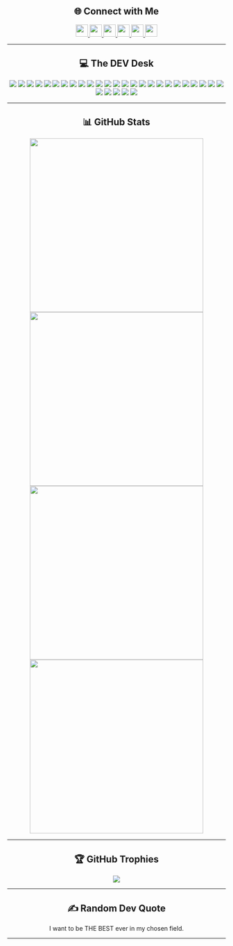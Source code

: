 <h2 align="center">🌐 Connect with Me</h2>

<p align="center">
  <a href="https://linkedin.com/in/ayushkhaire">
    <img src="https://img.shields.io/badge/LinkedIn-%230077B5.svg?logo=linkedin&logoColor=white" style="height: 28px;" />
  </a>
  <a href="https://x.com/ayushkhaire_x">
    <img src="https://img.shields.io/badge/X-black.svg?logo=X&logoColor=white" style="height: 28px;" />
  </a>
  <a href="https://youtube.com/@ayushkhaire_dev">
    <img src="https://img.shields.io/badge/YouTube-%23FF0000.svg?logo=YouTube&logoColor=white" style="height: 28px;" />
  </a>
  <a href="mailto:codeeayush@gmail.com">
    <img src="https://img.shields.io/badge/Email-D14836?logo=gmail&logoColor=white" style="height: 28px;" />
  </a>
  <a href="https://kaggle.com/ayushkhaire">
    <img src="https://img.shields.io/badge/Kaggle-20BEFF?logo=kaggle&logoColor=white" style="height: 28px;" />
  </a>
  <a href="https://huggingface.co/ayushkhaire">
    <img src="https://img.shields.io/badge/HuggingFace-%23FFD21F?logo=huggingface&logoColor=black" style="height: 28px;" />
  </a>
</p>

---

<h2 align="center">💻 The DEV Desk</h2>

<p align="center">
  <img src="https://img.shields.io/badge/html5-%23E34F26.svg?style=for-the-badge&logo=html5&logoColor=white" />
  <img src="https://img.shields.io/badge/css3-%231572B6.svg?style=for-the-badge&logo=css3&logoColor=white" />
  <img src="https://img.shields.io/badge/javascript-%23323330.svg?style=for-the-badge&logo=javascript&logoColor=%23F7DF1E" />
  <img src="https://img.shields.io/badge/python-3670A0?style=for-the-badge&logo=python&logoColor=ffdd54" />
  <img src="https://img.shields.io/badge/django-%23092E20.svg?style=for-the-badge&logo=django&logoColor=white" />
  <img src="https://img.shields.io/badge/Streamlit-%23FE4B4B.svg?style=for-the-badge&logo=streamlit&logoColor=white" />
  <img src="https://img.shields.io/badge/Apache%20Spark-FDEE21?style=for-the-badge&logo=apachespark&logoColor=black" />
  <img src="https://img.shields.io/badge/Apache%20Kafka-000?style=for-the-badge&logo=apachekafka" />
  <img src="https://img.shields.io/badge/mysql-4479A1.svg?style=for-the-badge&logo=mysql&logoColor=white" />
  <img src="https://img.shields.io/badge/MongoDB-%234ea94b.svg?style=for-the-badge&logo=mongodb&logoColor=white" />
  <img src="https://img.shields.io/badge/scikit--learn-%23F7931E.svg?style=for-the-badge&logo=scikit-learn&logoColor=white" />
  <img src="https://img.shields.io/badge/TensorFlow-%23FF6F00.svg?style=for-the-badge&logo=TensorFlow&logoColor=white" />
  <img src="https://img.shields.io/badge/plotly-%233F4F75.svg?style=for-the-badge&logo=plotly&logoColor=white" />
  <img src="https://img.shields.io/badge/pandas-%23150458.svg?style=for-the-badge&logo=pandas&logoColor=white" />
  <img src="https://img.shields.io/badge/numpy-%23013243.svg?style=for-the-badge&logo=numpy&logoColor=white" />
  <img src="https://img.shields.io/badge/requests-%2300BFFF.svg?style=for-the-badge&logo=python&logoColor=white" />
  <img src="https://img.shields.io/badge/beautifulsoup-4B0082.svg?style=for-the-badge&logo=python&logoColor=white" />
  <img src="https://img.shields.io/badge/selenium-43B02A.svg?style=for-the-badge&logo=selenium&logoColor=white" />
  <img src="https://img.shields.io/badge/git-%23F05033.svg?style=for-the-badge&logo=git&logoColor=white" />
  <img src="https://img.shields.io/badge/github-%23121011.svg?style=for-the-badge&logo=github&logoColor=white" />
  <img src="https://img.shields.io/badge/linux-%23000000.svg?style=for-the-badge&logo=linux&logoColor=white" />
  <img src="https://img.shields.io/badge/docker-%230db7ed.svg?style=for-the-badge&logo=docker&logoColor=white" />
  <img src="https://img.shields.io/badge/nginx-%23009639.svg?style=for-the-badge&logo=nginx&logoColor=white" />
  <img src="https://img.shields.io/badge/gunicorn-499848.svg?style=for-the-badge&logo=gunicorn&logoColor=white" />
  <img src="https://img.shields.io/badge/Google%20Gemini-4285F4?style=for-the-badge&logo=google&logoColor=white" />
  <img src="https://img.shields.io/badge/Bash-121011?style=for-the-badge&logo=gnu-bash&logoColor=white" />
  <img src="https://img.shields.io/badge/Google%20Cloud-%234285F4.svg?style=for-the-badge&logo=googlecloud&logoColor=white" />
  <img src="https://img.shields.io/badge/Apache%20Cassandra-%231287B1.svg?style=for-the-badge&logo=apachecassandra&logoColor=white" />
  <img src="https://img.shields.io/badge/Kaggle-20BEFF?style=for-the-badge&logo=kaggle&logoColor=white" />
  <img src="https://img.shields.io/badge/Databricks-EA1B22?style=for-the-badge&logo=databricks&logoColor=white" />
</p>

---

<h2 align="center">📊 GitHub Stats</h2>

<p align="center">
  <img src="https://github-contributor-stats.vercel.app/api?username=AYUSHKHAIRE&limit=5&theme=dark&combine_all_yearly_contributions=true" width="400px" />
  <br/>
  <img src="https://github-readme-stats.vercel.app/api?username=AYUSHKHAIRE&theme=dark&hide_border=false&include_all_commits=false&count_private=false" width="400px" />
  <br/>
  <img src="https://nirzak-streak-stats.vercel.app/?user=AYUSHKHAIRE&theme=dark&hide_border=false" width="400px" />
  <br/>
  <img src="https://github-readme-stats.vercel.app/api/top-langs/?username=AYUSHKHAIRE&theme=dark&hide_border=false&layout=compact" width="400px" />
</p>

---

<h2 align="center">🏆 GitHub Trophies</h2>

<p align="center">
  <img src="https://github-profile-trophy.vercel.app/?username=AYUSHKHAIRE&theme=transparent&no-frame=true&no-bg=true&margin-w=4" />
</p>

---

<h2 align="center">✍️ Random Dev Quote</h2>

<p align="center">
  I want to be THE BEST ever in my chosen field.
</p>

---

<!-- Proudly created with GPRM ( https://gprm.itsvg.in ) -->
